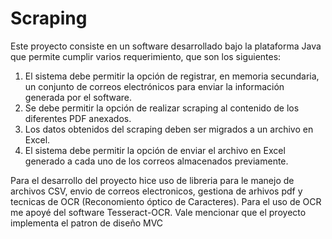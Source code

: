 # Scraping
Este proyecto consiste en un software desarrollado bajo la plataforma Java que permite cumplir varios requerimiento, que son los siguientes: 
  1. El sistema debe permitir la opción de registrar, en memoria secundaria, un conjunto de correos electrónicos para enviar la información generada por el software.  
  2. Se debe permitir la opción de realizar scraping al contenido de los diferentes PDF anexados. 
  3. Los datos obtenidos del scraping deben ser migrados a un archivo en Excel. 
  4. El sistema debe permitir la opción de enviar el archivo en Excel generado a cada uno de los correos almacenados previamente.
 
Para el desarrollo del proyecto hice uso de libreria para le manejo de archivos CSV, envio de correos electronicos, gestiona de arhivos pdf y tecnicas de OCR (Reconomiento óptico de Caracteres). Para el uso de OCR me apoyé del software Tesseract-OCR.
Vale mencionar que el proyecto implementa el patron de diseño MVC
